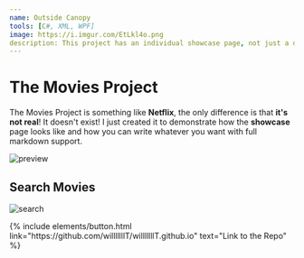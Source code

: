 ```yaml
---
name: Outside Canopy
tools: [C#, XML, WPF]
image: https://i.imgur.com/EtLkl4o.png
description: This project has an individual showcase page, not just a direct link to the project site or repo. Now you have more space to describe your awesome project!
---
```


# The Movies Project

The Movies Project is something like **Netflix**, the only difference is that **it's not real**! It doesn't exist! I just created it to demonstrate how the **showcase** page looks like and how you can write whatever you want with full markdown support.

![preview](https://i.imgur.com/8PAR0Zu.png)

## Search Movies

![search](https://i.imgur.com/Gpv0t5T.png)

<p class="text-center">
{% include elements/button.html link="https://github.com/willlllllT/willlllllT.github.io" text="Link to the Repo" %}
</p>
